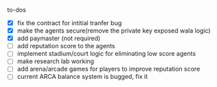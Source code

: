 to-dos

 - [x] fix the contract for intitial tranfer bug
 - [x] make the agents secure(remove the private key exposed wala logic)
 - [x] add paymaster (not required)
 - [ ] add reputation score to the agents
 - [ ] implement stadium/court logic for eliminating low score agents
 - [ ] make research lab working
 - [ ] add arena/arcade games for players to improve reputation score
 - [ ] current ARCA balance system is bugged, fix it
